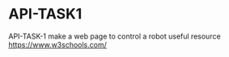 # API-TASK1
API-TASK-1
make a web page to control a robot
useful resource https://www.w3schools.com/
